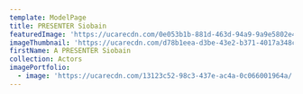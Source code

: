 ```yaml
---
template: ModelPage
title: PRESENTER Siobain
featuredImage: 'https://ucarecdn.com/0e053b1b-881d-463d-94a9-9a9e5802e4e3/'
imageThumbnail: 'https://ucarecdn.com/d78b1eea-d3be-43e2-b371-4017a348cad5/'
firstName: A PRESENTER Siobain
collection: Actors
imagePortfolio:
  - image: 'https://ucarecdn.com/13123c52-98c3-437e-ac4a-0c066001964a/'
---
```


